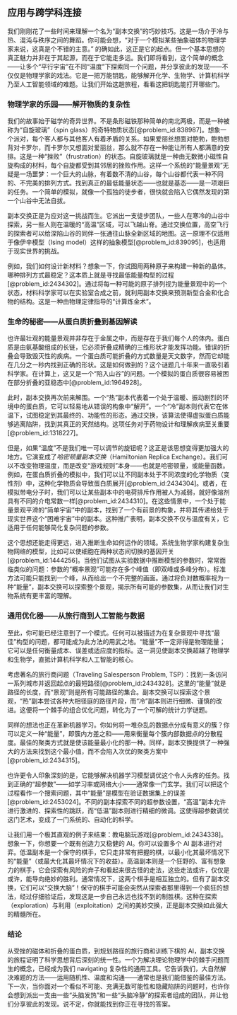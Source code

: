 ## 应用与跨学科连接

我们刚刚花了一些时间来理解一个名为“副本交换”的巧妙技巧。这是一场介于冷与热、混沌与秩序之间的舞蹈。你可能会想，“对于一个模拟某些抽象磁体的物理学家来说，这真是个不错的主意。” 的确如此，这正是它的起点。但一个基本思想的真正魅力并非在于其起源，而在于它能走多远。我们即将看到，这个简单的概念——让多个“平行宇宙”在不同“温度”下探索同一个问题，并分享彼此的发现——不仅仅是物理学家的戏法。它是一把万能钥匙，能够解开化学、生物学、计算机科学乃至人工智能领域的难题。让我们开始这趟旅程，看看这把钥匙能打开哪些门。

### 物理学家的乐园——解开物质的复杂性

我们的故事始于磁学的奇异世界。不是条形磁铁那种简单的南北两极，而是一种被称为“自旋玻璃”（spin glass）的奇特物质状态[@problem_id:838987]。想象一个派对，每个客人都与其他客人有着矛盾的关系。如果爱丽丝想面对鲍勃，鲍勃想背对卡罗尔，而卡罗尔又想面对爱丽丝，那么就不存在一种能让所有人都满意的安排。这是一种“挫败”（frustration）的状态。自旋玻璃就是一种由无数微小磁性自旋构成的材料，每个自旋都受到其邻居的挫败作用。这样一个系统的“能量景观”无疑是一场噩梦：一个巨大的山脉，有着数不清的山谷，每个山谷都代表一种不同的、不完美的排列方式。找到真正的最低能量状态——也就是基态——是一项艰巨的任务。一个简单的模拟，就像一个孤独的徒步者，很快就会陷入它偶然发现的第一个山谷中无法自拔。

副本交换正是为应对这一挑战而生。它派出一支徒步团队，一些人在寒冷的山谷中探索，另一些人则在温暖的“高温”区域，可以飞越山脊。通过交换位置，高空飞行的探索者可以给深陷山谷的同伴一张通往山脉全新区域的地图。这一原理不仅适用于像伊辛模型（Ising model）这样的抽象模型[@problem_id:839095]，也适用于现实世界的挑战。

例如，我们如何设计新材料？想象一下，你试图用两种原子来构建一种新的晶体。哪种排列方式最稳定？这本质上就是寻找最低能量构型的过程[@problem_id:2434302]。通过将每一种可能的原子排列视为能量景观中的一个状态，材料科学家可以在实验室合成之前，就利用副本交换来预测新型合金和化合物的结构。这是一种由物理定律指导的“计算炼金术”。

### 生命的秘密——从蛋白质折叠到基因解读

也许最壮观的能量景观并非存在于金属之中，而是存在于我们每个人的体内。蛋白质是由氨基酸组成的长链，它必须折叠成精确的三维形状才能发挥功能。错误的折叠会导致毁灭性的疾病。一个蛋白质可能折叠的方式数量是天文数字，然而它却能在几分之一秒内找到正确的形状。这是如何做到的？这个谜题几十年来一直吸引着科学家。在计算上，这又是一个“陷入山谷”的问题。一个模拟的蛋白质很容易被困在部分折叠的亚稳态中[@problem_id:1964928]。

此时，副本交换再次前来解围。一个“热”副本代表着一个处于温暖、振动剧烈的环境中的蛋白质，它可以轻易地从错误的构象中“解开”。一个“冷”副本则代表它在体温下，试图稳定到其最终的、功能性的形态。通过交换，该算法使得虚拟蛋白质能够逃离陷阱，找到其真正的天然结构。这项任务对于药物设计和理解疾病至关重要[@problem_id:1318227]。

但是，如果“温度”不是我们唯一可以调节的旋钮呢？这正是该思想变得更加强大的地方。它演变成了*哈密顿量副本交换*（Hamiltonian Replica Exchange）。我们可以不改变物理温度，而是改变“游戏规则”本身——也就是哈密顿量，或能量函数。例如，在蛋白质折叠的模拟中，我们可以让不同副本处于不同浓度的化学物质（变性剂）中，这种化学物质会导致蛋白质展开[@problem_id:2434304]。或者，在模拟带电分子时，我们可以让某些副本中的电荷排斥作用被人为减弱，就好像溶剂具有不同的介电常数一样[@problem_id:2434310]。在这些情景中，一个处于能量景观平滑的“简单宇宙”中的副本，找到了一个有前景的构象，并将其传递给处于现实世界这个“困难宇宙”中的副本。这种推广表明，副本交换不仅与温度有关，它适用于任何能够简化复杂问题的参数。

这个思想还能走得更远，进入推断生命如何运作的领域。系统生物学家构建复杂生物网络的模型，比如可以使细胞在两种状态间切换的基因开关[@problem_id:1444256]。当他们试图从实验数据中推断模型的参数时，常常面临类似的问题：参数的“概率景观”可能存在多个峰值（即双峰或多峰分布）。标准方法可能只能找到一个峰，从而给出一个不完整的画面。通过将负对数概率视为一种“能量”，副本交换可以探索整个景观，揭示所有可能的参数集，从而让我们对生物系统有更丰富的理解。

### 通用优化器——从旅行商到人工智能与数据

至此，你可能已经注意到了一个模式。任何可以被描述为在复杂景观中寻找“最佳”构型的问题，都可能成为此方法的用武之地。“能量”不一定非得是物理能量；它可以是任何衡量成本、误差或适应度的指标。这一洞见使副本交换超越了物理学和生物学，直抵计算机科学和人工智能的核心。

考虑著名的旅行商问题（Traveling Salesperson Problem, TSP）：找到一条访问一系列城市并返回起点的最短路径[@problem_id:2434328]。这里的“能量”就是路径的长度，而“景观”则是所有可能路径的集合。副本交换可以探索这个景观，“热”副本尝试各种大相径庭的路径片段，而“冷”副本则进行细微、谨慎的改进。这便将一个棘手的组合优化问题，转化为了一个可解的统计力学谜题。

同样的想法也正在革新机器学习。你如何将一堆杂乱的数据点分成有意义的簇？你可以定义一种“能量”，即簇内方差之和——用来衡量每个簇内部数据点的分散程度。最佳的聚类方式就是使该能量最小化的那一种。同样，副本交换提供了一种强大的方法来找到这个最小值，而不会陷入次优的聚类方案中[@problem_id:2434315]。

也许更令人印象深刻的是，它能够解决机器学习模型调优这个令人头疼的任务。找到正确的“超参数”——如学习率或网络大小——通常像一门玄学。我们可以把这个过程看作一个搜索问题，其中“能量”是模型在验证数据集上的误差[@problem_id:2453024]。不同的副本探索不同的超参数设置，“高温”副本允许进行激进的、探索性的跳跃，而“低温”副本则进行精细的微调。这使得超参数调优这门艺术，变成了一门系统的、自动化的科学。

让我们用一个极其直观的例子来结束：教电脑玩游戏[@problem_id:2434338]。想象一下，你想要一个既有创造力又稳健的 AI。你可以设置多个 AI 副本进行对弈。低温副本是一个保守的棋手，它只走非常有把握的棋，以最小化其最坏情况下的“能量”（或最大化其最坏情况下的收益）。高温副本则是一个狂野的、富有想象力的棋手，它会探索有风险的弃子和看起来很古怪的走法，这些走法或许，仅仅是或许，能导向绝妙的胜利。通常情况下，这两个棋手是相互独立的。但有了副本交换，它们可以“交换大脑”！保守的棋手可能会突然从探索者那里得到一个疯狂的想法，经过仔细验证后，发现这是一步自己永远也找不到的制胜棋。这种在探索（exploration）与利用（exploitation）之间的美妙交换，正是副本交换如此强大的精髓所在。

### 结论

从受挫的磁体和折叠的蛋白质，到规划路径的旅行商和训练下棋的 AI，副本交换的旅程证明了科学思想背后深刻的统一性。一个为解决理论物理学中的棘手问题而生的概念，已经成为我们 navigating 复杂性的通用工具。它告诉我们，大自然解决难题的方法——运用随机性、温度和沟通——通常也是我们能借鉴的最佳方法。下一次，当你面对一个看似不可能、充满无数可能性和隐藏陷阱的问题时，也许你会想到派出一支由一些“头脑发热”和一些“头脑冷静”的探索者组成的团队，并让他们分享彼此的发现。说不定，你就能找到你正在寻找的答案。